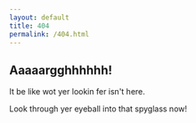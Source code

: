 ```yaml
---
layout: default
title: 404
permalink: /404.html
---
```

## Aaaaargghhhhhh!

It be like wot yer lookin fer isn't here.

Look through yer eyeball into that spyglass now!
